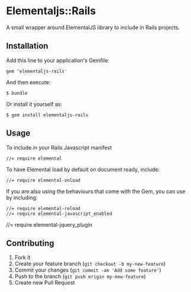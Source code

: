 # Elementaljs::Rails

A small wrapper around ElementalJS library to include in Rails projects.

## Installation

Add this line to your application's Gemfile:

    gem 'elementaljs-rails'

And then execute:

    $ bundle

Or install it yourself as:

    $ gem install elementaljs-rails

## Usage

To include in your Rails Javascript manifest 

	//= require elemental
	
To have Elemental load by default on document ready, include:

	//= require elemental-onload	
	
If you are also using the behaviours that come with the Gem, you can use by including:
	
	//= require elemental-reload
	//= require elemental-javascript_enabled
  //= require elemental-jquery_plugin

## Contributing

1. Fork it
2. Create your feature branch (`git checkout -b my-new-feature`)
3. Commit your changes (`git commit -am 'Add some feature'`)
4. Push to the branch (`git push origin my-new-feature`)
5. Create new Pull Request
